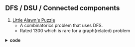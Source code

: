 ## DFS / DSU / Connected components 
1. [Little Alawn's Puzzle](https://codeforces.com/contest/1534/problem/C)
    - A combinatorics problem that uses DFS.
	- Rated 1300 which is rare for a graph(related) problem
<details>	
  <br />
  <summary><b>code</b></summary>
  	<ul>
```cpp
#include<bits/stdc++.h>
using namespace std;


#define pii pair<ll,ll>
#define vi  vector<ll>
#define vii vector<pii>
#define mi  map<ll,ll>
#define all(a)  (a).begin(),(a).end()

#define pb push_back
#define ff first
#define ss second
#define mod 1000000007

#define N 400001


int arr[N][2];
vector<int> adj[N];
bool visited[N]={0};

void dfs(int br){

	visited[br] = true;
	for(auto&x:adj[br])
	{
		if(!visited[x])
			dfs(x);
	}

}
void sol()
{
	int n;
	cin >> n;
	for(int i=1;i <=  n; i++)
	{
		cin >> arr[i][0];
		visited[i] = false;
		adj[i] = vector<int>();
	}
	for(int i=1;i <=  n; i++)
	{
		cin >> arr[i][1];
	}

	for(int i=1;i<=n;i++){
		adj[arr[i][0]].push_back(arr[i][1]);
		adj[arr[i][1]].push_back(arr[i][0]);
	}
	ll ans = 1;
	for(int i=1;i<=n;i++)
	{
		if(!visited[i]){
			ans= ans * 2 % mod;
			dfs(i);
		}
	}
	cout << ans << '\n';
}
int main()
{
int tc;
cin>>tc;
while(tc--)
	sol();
return 0;
}


```
	</ul>	
</details>


